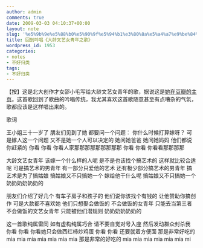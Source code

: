 ```yaml
---
author: admin
comments: true
date: 2009-03-03 04:10:37+00:00
layout: note
slug: '%e5%9b%9e%e5%88%b0%e5%90%9f%e5%94%b1%e3%80%8a%e5%a4%a7%e9%be%84%e6%96%87%e8%89%ba%e5%a5%b3%e9%9d%92%e5%b9%b4%e4%b9%8b%e6%ad%8c%e3%80%8b'
title: 回到吟唱《大龄文艺女青年之歌》
wordpress_id: 1953
categories:
- notes
- 不好归类
tags:
- 不好归类
---
```


【按】这是北大创作才女邵小毛写给大龄文艺女青年的歌，据说这是[她在豆瓣的主页](http://www.douban.com/artist/dannv/ )。这首歌回到了歌曲的吟唱传统，我尤其喜欢这首歌随意甚至有点嘈杂的气氛，歌都应该是这样唱出来的。



歌词

王小姐三十一岁了
朋友们见到了她
都要问一个问题：
你什么时候打算嫁呀？
可是嫁人这一个问题
又不是她一个人可以决定的
她问她爸爸
她问她妈妈
他们都说你赶紧的
你看 你看 你看人家那那那那那那那那那
你看 你看 你看看那那那那

大龄文艺女青年
该嫁一个什么样的人呢
是不是也该找个搞艺术的
这样就比较合适呢
可是搞艺术的男青年
有一部分只爱他的艺术
还有极少部分搞艺术的男青年
搞艺术是为了搞姑娘
搞姑娘又不只搞她一个
嫁给他干什么呢
搞姑娘又不只搞她一个
奶奶奶奶奶奶的

朋友们介绍了好几个
有车子房子和孩子的
他们说你该找个有钱的
让他赞助你搞创作
可是大款都不喜欢她
他们只想娶会做饭的
不会做饭的女青年
只能去当第三者
不会做饭的文艺女青年
只能被他们潜规则
奶奶奶奶奶奶的

这一首歌纯属雷同
如有虚构纯属巧合
请不要自觉对号入座
然后发动群众封杀我
你看 你看 你看她只会做西红柿炒鸡蛋
你看 你看 还要就着方便面
那是非常好吃的
mia mia mia mia mia mia mia
那是非常的好吃的
mia mia mia mia mia mia mi

